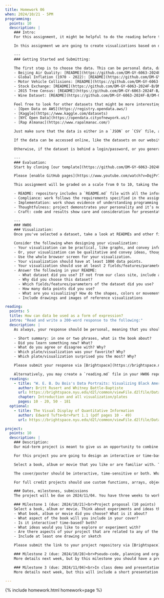 ```yaml
---
title: Homework 06
when: 2024/10/21 - 5PM
programming:
  points: 10
  description: |
    ### Intro:
    For this assignment, it might be helpful to do the reading before the programming, or, at least take a look at some of the visualizations in the reading and in the supplemental materials below.

    In this assignment we are going to create visualizations based on data. Take a look at how W. E. B. Du Bois and Edward Tufte use shapes, colors and graphics to tell stories and express themselves.

    ---
    ### Getting Started and Submitting:

    The first step is to choose the data. This can be personal data, data that we find online, or data from one of the following datasets that we have available on our site:
    - Beijing Air Quality: [README](https://github.com/DM-GY-6063-2024F-B/DM-GY-6063-2024F-B.github.io/blob/main/assets/homework/06/Beijing-PM2.5/README.md) ([JSON](/assets/homework/06/Beijing-PM2.5/Beijing-PM2.5.json) / [CSV](/assets/homework/06/Beijing-PM2.5/Beijing-PM2.5.csv))
    - Global Inflation (1970 - 2022): [README](https://github.com/DM-GY-6063-2024F-B/DM-GY-6063-2024F-B.github.io/blob/main/assets/homework/06/Global-Inflation/README.md) ([JSON](/assets/homework/06/Global-Inflation/Global-Inflation.json) / [CSV](/assets/homework/06/Global-Inflation/Global-Inflation.csv))
    - Motor Vehicle Collisions: [README](https://github.com/DM-GY-6063-2024F-B/DM-GY-6063-2024F-B.github.io/blob/main/assets/homework/06/Motor-Vehicle-Crashes/README.md) ([JSON](/assets/homework/06/Motor-Vehicle-Crashes/Motor-Vehicle-Crashes.json) / [CSV](/assets/homework/06/Motor-Vehicle-Crashes/Motor-Vehicle-Crashes.csv))
    - Stock Exchange: [README](https://github.com/DM-GY-6063-2024F-B/DM-GY-6063-2024F-B.github.io/blob/main/assets/homework/06/Stock-Exchange/README.md) ([JSON](/assets/homework/06/Stock-Exchange/Stock-Exchange.json) / [CSV](/assets/homework/06/Stock-Exchange/Stock-Exchange.csv))
    - 2015 Tree Census: [README](https://github.com/DM-GY-6063-2024F-B/DM-GY-6063-2024F-B.github.io/blob/main/assets/homework/06/Tree-Census-2015/README.md) ([JSON](/assets/homework/06/Tree-Census-2015/Tree-Census-2015.json) / [CSV](/assets/homework/06/Tree-Census-2015/Tree-Census-2015.csv))
    - Wine Dataset: [README](https://github.com/DM-GY-6063-2024F-B/DM-GY-6063-2024F-B.github.io/blob/main/assets/homework/06/Winemag/README.md) ([JSON](/assets/homework/06/Winemag/Winemag.json) / [CSV](/assets/homework/06/Winemag/Winemag.csv))

    Feel free to look for other datasets that might be more interesting. Some places to look for data:
    - [Open Data on AWS](https://registry.opendata.aws/)
    - [Kaggle](https://www.kaggle.com/datasets)
    - [NYC Open Data](https://opendata.cityofnewyork.us/)
    - [Rap Almanac](https://www.rapalmanac.com/)

    Just make sure that the data is either in a `JSON` or `CSV` file, and can be easily accessed online or easily downloaded.

    If the data can be accessed online, like the datasets on our website, you can use an URL as the parameter for the `loadJSON()` or `loadTable()` function.

    Otherwise, if the dataset is behind a login/password, or you generated it yourself, you have to download the dataset, place the file next to the `sketch.js` and `index.html` files in your folder, and use a relative path (`"./filename.json"`) as the parameter for the loading function.

    ---
    ### Evaluation:
    Start by cloning [our template](https://github.com/DM-GY-6063-2024F-B/p5js-template) into a repo called HW06. The original single-sketch template is fine since there's only one exercise this week.

    Please [enable GitHub pages](https://www.youtube.com/watch?v=DqjPr7auwdY) on your GitHub repo and use [Brightspace](https://brightspace.nyu.edu/d2l/home/407563) to submit a GitHub link to your repository.

    This assignment will be graded on a scale from 0 to 10, taking the following criteria into account:

    - README: repository includes a `README.md` file with all the information requested above.
    - Compliance: work follows the requirements specified in the assignment description.
    - Implementation: work shows evidence of understanding programming concepts and you are fully using them to express your ideas.
    - Thoughtfulness: project demonstrates your personality and it’s not a straightforward re-implementation of someone else’s idea.
    - Craft: code and results show care and consideration for presentation and professionalism, and work doesn’t look like it was rushed.

    ---
    ### HW06
    ### Visualization:
    Once you've selected a dataset, take a look at READMEs and other files that describe the data and have information about the fields and measurements included. Select a couple of parameters to experiment with, it's possible that the first couple of parameters that you choose won't be very interesting.

    Consider the following when designing your visualization:
    - Your visualization can be practical, like graphs, and convey information about the quantities present in the data.
    - Or, your visualization can be qualitative and convey ideas, thoughts, emotions through more abstract shapes.
    - Use the whole browser screen for your visualization.
    - Your visualization should have at least 1000 data points.
    - Your visualization should use at least 2 fields/features/parameters.
    - Answer the following in your README:
      - What dataset did you use? If not from our class site, include a link.
      - Why did you choose this dataset?
      - Which fields/features/parameters of the dataset did you use?
      - How many data points did you use?
      - What are you visualizing? How do the shapes, colors or movement relate to the data values?
      - Include drawings and images of reference visualizations 

reading:
  points: 5
  title: How can data be used as a form of expression?
  intro: "Read and write a 200-word response to the following:"
  description: |
    As always, your response should be personal, meaning that you should be expressing your views and opinions about the text and not just summarizing it. You can use the following rubric to guide your response:

    - Short summary: in one or two phrases, what is the book about?
    - Did you learn something new? What?
    - What do you agree or disagree with? Why?
    - Which plate/visualization was your favorite? Why?
    - Which plate/visualization surprised you the most? Why?

    Please submit your response via [Brightspace](https://brightspace.nyu.edu/d2l/home/407563).

    Alternatively, you may create a `reading.md` file in your HW06 repo and write your response in markdown. Just make sure to submit a link to the file using [Brightspace](https://brightspace.nyu.edu/d2l/home/407563).
  readings:
    - title: "W. E. B. Du Bois's Data Portraits: Visualizing Black America"
      author: Britt Rusert and Whitney Battle-Baptiste
      url: https://brightspace.nyu.edu/d2l/common/viewFile.d2lfile/Database/MjY3MzA3MjI/battle-baptiste_web-du-bois-data-portraits.pdf?ou=407563
      chapter: Introduction and all visualization/plates
      pages: 10 - 20, 50 - 181
  optional:
    - title: The Visual Display of Quantitative Information
      author: Edward Tufte<br>Part 1.1 (pdf pages 10 - 49)
      url: https://brightspace.nyu.edu/d2l/common/viewFile.d2lfile/Database/MjY3MzA3MjM/tufte_visual-display-quantitative-information.pdf?ou=407563

project:
  points: 10
  description: |
    ### Description:
    Our mid-term project is meant to give us an opportunity to combine everything that we've learned so far to create a piece of work that showcases not only our technical knowledge, but also our design skills, and ability to think critically while making connections between our readings and our practice.

    For this project you are going to design an interactive or time-based book cover, album cover or movie poster.

    Select a book, album or movie that you like or are familiar with. Think about how to represent aspects of the story or its characters using shapes, colors, loops, animation, random values and/or time.

    The cover/poster should be interactive, time-sensitive or both. What this means is that mouse events, keyboard events or the passage of time will affect your design in a way that is consistent with the narrative of the book or the development of its characters.

    For full credit projects should use custom functions, arrays, objects or classes, `for()` loops and `if()` statements, and demonstrate forethought and planning.

    ### Dates, milestones, submissions
    The project will be due on 2024/11/04. You have three weeks to work on it, but there are weekly milestones that have to be submitted for grading. You should not wait until the last week to start programming. You should start programming and experimenting with ideas as soon as you have an idea that you are happy with.

    ### Milestone 1 (due: 2024/10/21)<br>Project proposal (10 points)
    Select a book, album or movie. Think about experiments and ideas that you might like to explore. Draw and sketch some possibilities on paper/tablet. Clone [our template](https://github.com/DM-GY-6063-2024F-B/p5js-template) into a repository called `MidTerm` and write about all of these things on the `README.md` file:
    - What book, album or movie did you choose? What is it about?
    - What aspect of the book will you include in your cover?
    - Is it interactive? time-based? both?
    - What ideas would you like to explore or experiment with?
    - Are there aspects of your project that are related to any of the readings we've done?
    - Include at least one drawing or sketch

    Please submit the link to your project repository via [Brightspace](https://brightspace.nyu.edu/d2l/home/407563).

    ### Milestone 2 (due: 2024/10/28)<br>Pseudo-code, planning and organizing (10 points)
    More details next week, but by this milestone you should have a pretty solid grasp of the logic that will be required to implement your idea. Your code won't be finished, but you have placeholders or simplified versions of your final design and a progress writeup.

    ### Milestone 3 (due: 2024/11/04)<br>In class demo and presentation (30 points)
    More details next week, but this will include a short presentation and demo during class, final code review and a final writeup.

---
```

{% include homework.html homework=page %}
